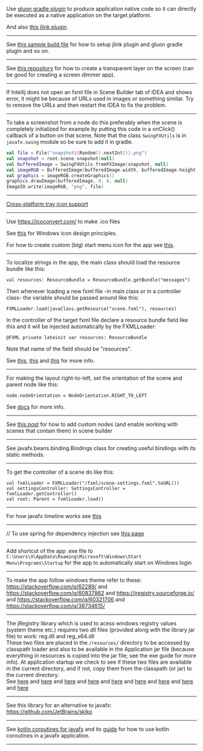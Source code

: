 Use [gluon gradle plugin](https://github.com/gluonhq/client-gradle-plugin) to produce application native code so it can directly be executed as a native application on the target platform.

And also [this jlink plugin](https://github.com/beryx/badass-jlink-plugin).

---

See [this sample build file](https://github.com/acejump/TraceJump/blob/89bbe1e7dea13f20234a1410601895d9eba16174/build.gradle.kts) for how to setup jlink plugin and gluon gradle plugin and so on.

---

See [this repository](https://github.com/acejump/TraceJump/blob/master/src/main/kotlin/org/acejump/tracejump/TraceJump.kt)
for how to create a transparent layer on the screen (can be good for creating a screen dimmer app).

---

If Intellij does not open an fxml file in Scene Builder tab of IDEA and shows error,
it might be because of URLs used in images or something similar.
Try to remove the URLs and then restart the IDEA to fix the problem.

---
To take a screenshot from a node do this preferably when the scene is completely initialized
for example by putting this code in a onClick() callback of a button on that scene.
Note that the class `SwingFXUtils` is in `javafx.swing` module so be sure to add it in gradle.

```Kotlin
val file = File("snapshot${Random().nextInt()}.png")
val snapshot = root.scene.snapshot(null)
val bufferedImage = SwingFXUtils.fromFXImage(snapshot, null)
val imageRGB = BufferedImage(bufferedImage.width, bufferedImage.height, BufferedImage.TRANSLUCENT)
val graphics = imageRGB.createGraphics()
graphics.drawImage(bufferedImage, 0, 0, null)
ImageIO.write(imageRGB, "png", file)
```
---

[Cross-platform tray icon support](https://github.com/dorkbox/SystemTray)

---

Use https://icoconvert.com/ to make .ico files

See [this](https://docs.microsoft.com/en-us/windows/win32/uxguide/vis-icons) for Windows icon design principles.

For how to create custom (big) start menu icon for the app see [this](https://superuser.com/a/1033361/926959).

---

To localize strings in the app, the main class should load the resource bundle like this:

    val resources: ResourceBundle = ResourceBundle.getBundle("messages")

Then whenever loading a new fxml file -in main class or in a controller class-
the variable should be passed around like this:

    FXMLLoader.load(javaClass.getResource("scene.fxml"), resources)

In the controller of the target fxml file declare a resource bundle field like this
and it will be injected automatically by the FXMLLoader:

    @FXML private lateinit var resources: ResourceBundle

Note that name of the field should be "resources".

See [this](https://stackoverflow.com/q/26325403),
[this](https://stackoverflow.com/q/20107463)
and [this](https://stackoverflow.com/q/44124202) for more info.

---

For making the layout right-to-left, set the orientation of the scene and parent node
like this:

    node.nodeOrientation = NodeOrientation.RIGHT_TO_LEFT
    
See [docs](https://wiki.openjdk.java.net/display/OpenJFX/Node+Orientation+in+JavaFX) for more info.

---

See [this post](https://stackoverflow.com/a/49833163) for how to add custom nodes (and enable working with scenes that
contain them) in scene builder

---

See javafx.beans.binding.Bindings class for creating useful bindings with its static methods.

---

To get the controller of a scene do like this:

    val fxmlLoader = FXMLLoader("/fxml/scene-settings.fxml".toURL())
    val settingsController: SettingsController = fxmlLoader.getController()
    val root: Parent = fxmlLoader.load()

---

For how javafx timeline works see [this](https://stackoverflow.com/a/36366805/8583692)

---

// To use spring for dependency injection see [this page](http://www.greggbolinger.com/let-spring-be-your-javafx-controller-factory/)

---

Add shortcut of the app .exe file to `C:\Users\X\AppData\Roaming\Microsoft\Windows\Start Menu\Programs\Startup`
for the app to automatically start on Windows login

---

To make the app follow windows theme refer to these:
 https://stackoverflow.com/q/62289/ and https://stackoverflow.com/q/60837862
 and https://jregistry.sourceforge.io/ and https://stackoverflow.com/q/60321706
 and https://stackoverflow.com/q/38734615/

---

The jRegistry library which is used to acess windows registry values (system theme etc.)
requires two dll files (provided along with the library jar file) to work: reg.dll and reg_x64.dll  
These two files are placed in the `/resources/` directory to be accessed by classpath loader
and also to be available in the Application jar file (because everything in resources is copied into
the jar file; see the exe guide for more info).
At application startup we check to see if these two files are available in the current directory,
and if not, copy them from the classpath (or jar) to the current directory.  
See [here](https://stackoverflow.com/q/1611357) and [here](https://stackoverflow.com/q/2546665)
and [here](https://stackoverflow.com/q/4691095) and [here](https://stackoverflow.com/q/4764347)
and [here](https://stackoverflow.com/q/9006127) and [here](https://stackoverflow.com/a/24738004)
and [here](https://stackoverflow.com/q/2937406) and [here](https://github.com/adamheinrich/native-utils)
and [here](http://www.jdotsoft.com/JarClassLoader.php)

---

See this library for an alternative to javafx: https://github.com/JetBrains/skiko

---

See [kotlin coroutines for javafx](https://github.com/Kotlin/kotlinx.coroutines/tree/master/ui) and its
[guide](https://github.com/Kotlin/kotlinx.coroutines/blob/master/ui/coroutines-guide-ui.md) for how to use kotlin coroutines in a javafx application.

---
